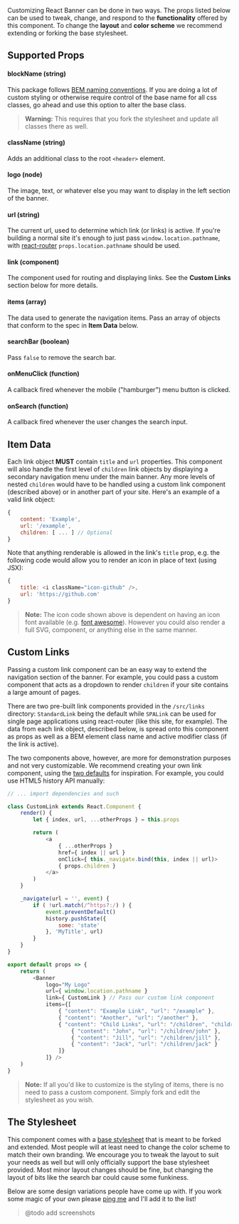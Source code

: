 Customizing React Banner can be done in two ways. The props listed below can 
be used to tweak, change, and respond to the __functionality__ offered by this 
component. To change the __layout__ and __color scheme__ we recommend 
extending or forking the base stylesheet.


## Supported Props

#### blockName (string)

This package follows [BEM naming conventions][1]. If you are doing a lot of 
custom styling or otherwise require control of the base name for all css 
classes, go ahead and use this option to alter the base class. 

> __Warning:__ This requires that you fork the stylesheet and update all 
> classes there as well.

#### className (string)

Adds an additional class to the root `<header>` element.

#### logo (node)

The image, text, or whatever else you may want to display in the left section 
of the banner.

#### url (string)

The current url, used to determine which link (or links) is active. If you're 
building a normal site it's enough to just pass `window.location.pathname`, 
with [react-router][2] `props.location.pathname` should be used.

#### link (component)

The component used for routing and displaying links. See the __Custom Links__ 
section below for more details.

#### items (array)

The data used to generate the navigation items. Pass an array of objects that 
conform to the spec in __Item Data__ below.

#### searchBar (boolean)

Pass `false` to remove the search bar.

#### onMenuClick (function)

A callback fired whenever the mobile ("hamburger") menu button is clicked.

#### onSearch (function)

A callback fired whenever the user changes the search input.


## Item Data

Each link object __MUST__ contain `title` and `url` properties. This component 
will also handle the first level of `children` link objects by displaying a 
secondary navigation menu under the main banner. Any more levels of nested 
`children` would have to be handled using a custom link component (described 
above) or in another part of your site. Here's an example of a valid link 
object:

``` js
{
    content: 'Example',
    url: '/example',
    children: [ ... ] // Optional
}
```

Note that anything renderable is allowed in the link's `title` prop, e.g. the 
following code would allow you to render an icon in place of text (using JSX):

``` js
{
    title: <i className="icon-github" />,
    url: 'https://github.com'
}
```

> __Note:__ The icon code shown above is dependent on having an icon font 
> available (e.g. [font awesome][6]). However you could also render a full 
> SVG, component, or anything else in the same manner.


## Custom Links

Passing a custom link component can be an easy way to extend the navigation 
section of the banner. For example, you could pass a custom component that 
acts as a dropdown to render `children` if your site contains a large amount 
of pages.

There are two pre-built link components provided in the `/src/links` 
directory: `StandardLink` being the default while `SPALink` can be used for 
single page applications using react-router (like this site, for example). The 
data from each link object, described below, is spread onto this component as 
props as well as a BEM element class name and active modifier class (if the 
link is active). 

The two components above, however, are more for demonstration purposes and not 
very customizable. We recommend creating your own link component, using the [
two defaults][3] for inspiration. For example, you could use HTML5 history API 
manually:

``` js
// ... import dependencies and such

class CustomLink extends React.Component {
    render() {
        let { index, url, ...otherProps } = this.props

        return (
            <a 
                { ...otherProps } 
                href={ index || url }
                onClick={ this._navigate.bind(this, index || url)>
                { props.children }
            </a>
        )
    }

    _navigate(url = '', event) {
        if ( !url.match(/^https?:/) ) {
            event.preventDefault()
            history.pushState({
                some: 'state'
            }, 'MyTitle', url)
        }
    }
}

export default props => {
    return (
        <Banner
            logo="My Logo"
            url={ window.location.pathname }
            link={ CustomLink } // Pass our custom link component
            items={[
                { "content": "Example Link", "url": "/example" },
                { "content": "Another", "url": "/another" },
                { "content": "Child Links", "url": "/children", "children": [
                    { "content": "John", "url": "/children/john" },
                    { "content": "Jill", "url": "/children/jill" },
                    { "content": "Jack", "url": "/children/jack" }
                ]}
            ]} />
    )
}
```

> __Note:__ If all you'd like to customize is the styling of items, there is 
> no need to pass a custom component. Simply fork and edit the stylesheet as 
> you wish.


## The Stylesheet

This component comes with a [base stylesheet][4] that is meant to be forked 
and extended. Most people will at least need to change the color scheme to 
match their own branding. We encourage you to tweak the layout to suit your 
needs as well but will only officially support the base stylesheet provided. 
Most minor layout changes should be fine, but changing the layout of bits like 
the search bar could cause some funkiness.

Below are some design variations people have come up with. If you work some 
magic of your own please [ping me][5] and I'll add it to the list!

> @todo add screenshots


[1]: http://getbem.com/naming/
[2]: https://github.com/ReactTraining/react-router
[3]: https://github.com/skipjack/react-banner/tree/master/src/links
[4]: https://github.com/skipjack/react-banner/blob/master/dist/style.css
[5]: mailto:greg.venech@gmail.com
[6]: http://fontawesome.io/